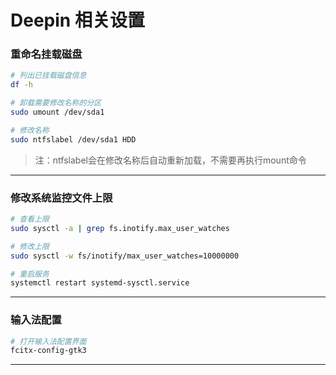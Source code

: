 # Deepin 相关设置

### 重命名挂载磁盘

```bash
# 列出已挂载磁盘信息
df -h

# 卸载需要修改名称的分区
sudo umount /dev/sda1

# 修改名称
sudo ntfslabel /dev/sda1 HDD
```

> 注：ntfslabel会在修改名称后自动重新加载，不需要再执行mount命令

***

### 修改系统监控文件上限 

```bash
# 查看上限
sudo sysctl -a | grep fs.inotify.max_user_watches

# 修改上限
sudo sysctl -w fs/inotify/max_user_watches=10000000

# 重启服务
systemctl restart systemd-sysctl.service
```

***

### 输入法配置

```bash
# 打开输入法配置界面
fcitx-config-gtk3
```

***
